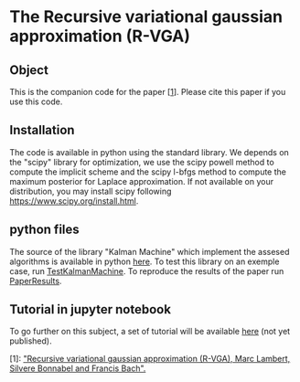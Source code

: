 # The Recursive variational gaussian approximation (R-VGA)

## Object

This is the companion code for the paper \[[1][4]\]. Please cite this paper if you use this code.  

## Installation
The code is available in python using the standard library. We depends on the "scipy" library for optimization, we use the scipy powell method to compute the implicit scheme and the scipy l-bfgs method to compute the maximum posterior for Laplace approximation. If not available on your distribution, you may install scipy following https://www.scipy.org/install.html.

## python files
The source of the library "Kalman Machine" which implement the assesed algorithms is available in python [here][0]. To test this library on an exemple case, run [TestKalmanMachine][1]. To reproduce the results of the paper run [PaperResults][2]. 

## Tutorial in jupyter notebook
To go further on this subject, a set of tutorial will be available [here][3] (not yet published). 

[0]: ./KalmanMachine
[1]: ./TestKalmanMachine.py
[2]: ./PaperResults.py
[3]: ./Tutorial/README.md
[4]: https://hal.inria.fr/hal-03086627 

\[1\]: ["Recursive variational gaussian approximation (R-VGA), Marc Lambert, Silvere Bonnabel and Francis Bach".][4] 
